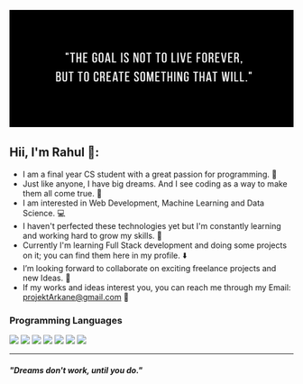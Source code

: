 ![](Quote.jpg)
## Hii, I'm Rahul 👋:
- I am a final year CS student with a great passion for programming. :sparkling_heart:
- Just like anyone, I have big dreams. And I see coding as a way to make them all come true. :rocket:
- I am interested in Web Development, Machine Learning and Data Science. :computer:
- I haven't perfected these technologies yet but I'm constantly learning and working hard to grow my skills. :seedling:
- Currently I'm learning Full Stack development and doing some projects on it; you can find them here in my profile. :arrow_down:
- I’m looking forward to collaborate on exciting freelance projects and new Ideas. :handshake:
- If my works and ideas interest you, you can reach me through my Email: projektArkane@gmail.com :e-mail:

### Programming Languages
<p float="left">

 <img src="https://github.com/MarikIshtar007/MarikIshtar007/raw/master/images/c-original.svg" width="40" />
 <img src="https://github.com/MarikIshtar007/MarikIshtar007/raw/master/images/cpp.svg" width="40" /> 
 <img src="https://camo.githubusercontent.com/c86b2764ae3d49774a7ba4aa1df1119a9745bceba49f36b3f18d371605e74b69/68747470733a2f2f696d6167652e666c617469636f6e2e636f6d2f69636f6e732f7376672f313832322f313832323839392e737667" width="40" />
 <img src="https://camo.githubusercontent.com/175de6544635d7b1b5377b0ac34ec1a9639bb31fb2c7da753b1abdc590e7e567/68747470733a2f2f696d6167652e666c617469636f6e2e636f6d2f69636f6e732f7376672f3931392f3931393832372e737667" width="40" />
 <img src="https://github.com/MarikIshtar007/MarikIshtar007/raw/master/images/css.svg" width="40" />
 <img src="https://github.com/MarikIshtar007/MarikIshtar007/raw/master/images/js.svg" width="40" />
 <img src="https://github.com/MarikIshtar007/MarikIshtar007/raw/master/images/bootstrap.svg" width="40" />
</p>

***

 ##### *"Dreams don't work, until you do."* 

<!---
projektArkane/projektArkane is a ✨ special ✨ repository because its `README.md` (this file) appears on your GitHub profile.
You can click the Preview link to take a look at your changes.
--->
